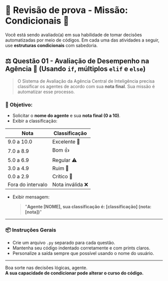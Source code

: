 # 🧪 Revisão de prova - Missão: Condicionais 🤖

Você está sendo avaliado(a) em sua habilidade de tomar decisões automatizadas por meio de códigos. Em cada uma das atividades a seguir, use **estruturas condicionais** com sabedoria.


## ⚖️ Questão 01 - Avaliação de Desempenho na Agência 🧾 (Usando `if`, múltiplos `elif` e `else`)

> O Sistema de Avaliação da Agência Central de Inteligência precisa classificar os agentes de acordo com sua **nota final**. Sua missão é automatizar esse processo.

### 🎯 Objetivo:
- Solicitar o **nome do agente** e sua **nota final (0 a 10)**.
- Exibir a classificação:

| Nota              | Classificação          |
|-------------------|------------------------|
| 9.0 a 10.0         | Excelente 🏅          |
| 7.0 a 8.9          | Bom 👍               |
| 5.0 a 6.9          | Regular ⚠️           |
| 3.0 a 4.9          | Ruim 🚫              |
| 0.0 a 2.9          | Crítico 🚨           |
| Fora do intervalo | Nota inválida ❌      |

- Exibir mensagem:
  > "**Agente [NOME], sua classificação é: [classificação] (nota: [nota])**"

---

### 📦 Instruções Gerais

- Crie um arquivo `.py` separado para cada questão.
- Mantenha seu código indentado corretamente e com prints claros.
- Personalize a saída sempre que possível usando o nome do usuário.

---

Boa sorte nas decisões lógicas, agente.  
**A sua capacidade de condicionar pode alterar o curso do código.**

